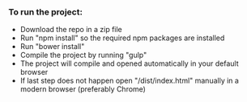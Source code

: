 ### To run the project:
- Download the repo in a zip file
- Run "npm install" so the required npm packages are installed
- Run "bower install"
- Compile the project by running "gulp"
- The project will compile and opened automatically in your default browser
- If last step does not happen open "/dist/index.html" manually in a modern browser (preferably Chrome)
